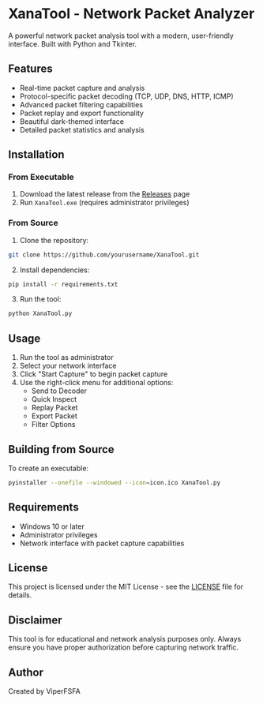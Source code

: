 # XanaTool - Network Packet Analyzer

A powerful network packet analysis tool with a modern, user-friendly interface. Built with Python and Tkinter.

## Features

- Real-time packet capture and analysis
- Protocol-specific packet decoding (TCP, UDP, DNS, HTTP, ICMP)
- Advanced packet filtering capabilities
- Packet replay and export functionality
- Beautiful dark-themed interface
- Detailed packet statistics and analysis

## Installation

### From Executable
1. Download the latest release from the [Releases](https://github.com/yourusername/XanaTool/releases) page
2. Run `XanaTool.exe` (requires administrator privileges)

### From Source
1. Clone the repository:
```bash
git clone https://github.com/yourusername/XanaTool.git
```

2. Install dependencies:
```bash
pip install -r requirements.txt
```

3. Run the tool:
```bash
python XanaTool.py
```

## Usage

1. Run the tool as administrator
2. Select your network interface
3. Click "Start Capture" to begin packet capture
4. Use the right-click menu for additional options:
   - Send to Decoder
   - Quick Inspect
   - Replay Packet
   - Export Packet
   - Filter Options

## Building from Source

To create an executable:

```bash
pyinstaller --onefile --windowed --icon=icon.ico XanaTool.py
```

## Requirements

- Windows 10 or later
- Administrator privileges
- Network interface with packet capture capabilities

## License

This project is licensed under the MIT License - see the [LICENSE](LICENSE) file for details.

## Disclaimer

This tool is for educational and network analysis purposes only. Always ensure you have proper authorization before capturing network traffic.

## Author

Created by ViperFSFA 